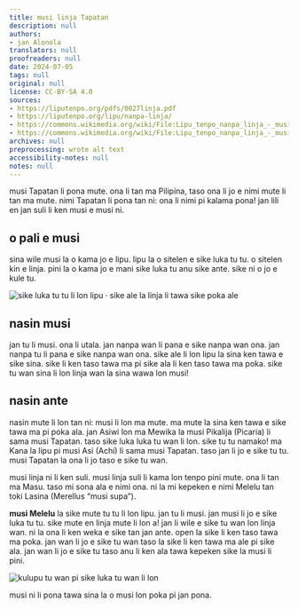 ```yaml
---
title: musi linja Tapatan
description: null
authors:
- jan Alonola
translators: null
proofreaders: null
date: 2024-07-05
tags: null
original: null
license: CC-BY-SA 4.0
sources:
- https://liputenpo.org/pdfs/0027linja.pdf
- https://liputenpo.org/lipu/nanpa-linja/
- https://commons.wikimedia.org/wiki/File:Lipu_tenpo_nanpa_linja_-_musi_linja_Tapatan_01.png
- https://commons.wikimedia.org/wiki/File:Lipu_tenpo_nanpa_linja_-_musi_linja_Tapatan_02.png
archives: null
preprocessing: wrote alt text
accessibility-notes: null
notes: null
---
```


musi Tapatan li pona mute. ona li tan ma Pilipina, taso ona li jo e nimi mute li tan ma mute. nimi Tapatan li pona tan ni: ona li nimi pi kalama pona! jan lili en jan suli li ken musi e musi ni.

## o pali e musi

sina wile musi la o kama jo e lipu. lipu la o sitelen e sike luka tu tu. o sitelen kin e linja. pini la o kama jo e mani sike luka tu anu sike ante. sike ni o jo e kule tu.

![sike luka tu tu li lon lipu · sike ale la linja li tawa sike poka ale](https://upload.wikimedia.org/wikipedia/commons/3/34/Lipu_tenpo_nanpa_linja_-_musi_linja_Tapatan_01.png)

## nasin musi

jan tu li musi. ona li utala. jan nanpa wan li pana e sike nanpa wan ona. jan nanpa tu li pana e sike nanpa wan ona. sike ale li lon lipu la sina ken tawa e sike sina. sike li ken taso tawa ma pi sike ala li ken taso tawa ma poka. sike tu wan sina li lon linja wan la sina wawa lon musi!

## nasin ante

nasin mute li lon tan ni: musi li lon ma mute. ma mute la sina ken tawa e sike tawa ma pi poka ala. jan Asiwi lon ma Mewika la musi Pikalija (Picaria) li sama musi Tapatan. taso sike luka luka tu wan li lon. sike tu tu namako! ma Kana la lipu pi musi Asi (Achi) li sama musi Tapatan. taso jan li jo e sike tu tu. musi Tapatan la ona li jo taso e sike tu wan.

musi linja ni li ken suli. musi linja suli li kama lon tenpo pini mute. ona li tan ma Masu. taso mi sona ala e nimi ona. ni la mi kepeken e nimi Melelu tan toki Lasina (Merellus “musi supa”).

**musi Melelu** la sike mute tu tu li lon lipu. jan tu li musi. jan musi li jo e sike luka tu tu. sike mute en linja mute li lon a! jan li wile e sike tu wan lon linja wan. ni la ona li ken weka e sike tan jan ante. open la sike li ken taso tawa ma poka. jan wan li jo e sike tu wan taso la sike li ken tawa ma ale pi sike ala. jan wan li jo e sike tu taso anu li ken ala tawa kepeken sike la musi li pini.

![kulupu tu wan pi sike luka tu wan li lon](https://upload.wikimedia.org/wikipedia/commons/8/89/Lipu_tenpo_nanpa_linja_-_musi_linja_Tapatan_02.png)

musi ni li pona tawa sina la o musi lon poka pi jan pona.